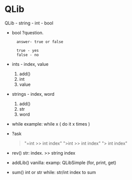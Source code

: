 # QLib

QLib - string - int - bool
- bool
    ?question.  

        answer- true or false

        true - yes
        false - no

- ints - index, value
    1. add()
    2. int
    3. value

- strings - index, word
    1. add()
    2. str
    3. word

- while 
    example:
        while x ( do it x times )
- ?ask
    > "=int >> int index"
    > ">int >> int index"
    > "<int >> int index"
- rev()
    str:
        index. >> string index
        
- addLib()
    vanilla:
        examp: QLibSimple (for, print, get)
- sum()
    int or str
        while:
            str/int index to sum

